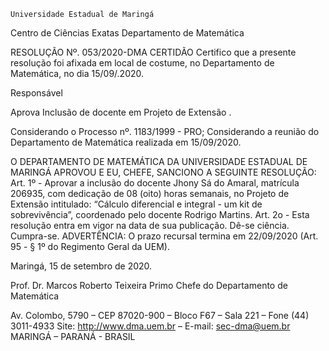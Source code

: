 	

	Universidade Estadual de Maringá
Centro de Ciências Exatas
Departamento de Matemática
	



RESOLUÇÃO Nº. 053/2020-DMA
	CERTIDÃO
Certifico que a presente resolução foi afixada em local de costume, no Departamento de Matemática, no dia 15/09/.2020.


Responsável





Aprova
Inclusão de docente em 
Projeto de Extensão
.


Considerando o Processo nº. 1183/1999 - PRO;
Considerando a reunião do Departamento de Matemática realizada em 15/09/2020.

O DEPARTAMENTO DE MATEMÁTICA DA UNIVERSIDADE ESTADUAL DE MARINGÁ APROVOU E EU, CHEFE, SANCIONO A SEGUINTE RESOLUÇÃO:
Art. 1º - Aprovar a inclusão do docente Jhony Sá do Amaral, matrícula 206935, com dedicação de 08 (oito) horas semanais, no Projeto de Extensão intitulado: “Cálculo diferencial e integral - um kit de sobrevivência”, coordenado pelo docente Rodrigo Martins.
 Art. 2o - Esta resolução entra em vigor na data de sua publicação.
Dê-se ciência.
Cumpra-se.
	ADVERTÊNCIA:
O prazo recursal termina em 22/09/2020 (Art. 95 - § 1º do Regimento Geral da UEM).



						
Maringá, 15 de setembro de 2020.




                           
Prof. Dr. Marcos Roberto Teixeira Primo
 Chefe do Departamento de Matemática

Av. Colombo, 5790 – CEP 87020-900 – Bloco F67 – Sala 221 – Fone (44) 3011-4933
Site: http://www.dma.uem.br – E-mail: sec-dma@uem.br
MARINGÁ – PARANÁ - BRASIL
